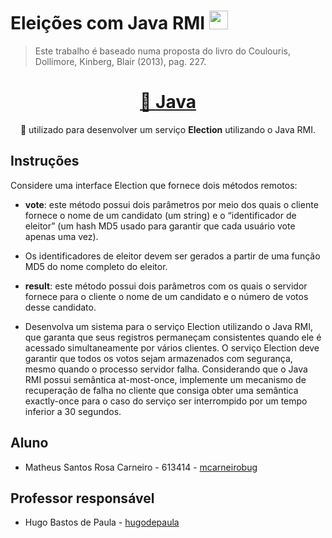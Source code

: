 # Eleições com Java RMI <img src="https://media.giphy.com/media/WUlplcMpOCEmTGBtBW/giphy.gif" width="30">
> Este trabalho é baseado numa proposta do livro do Coulouris, Dollimore, Kinberg, Blair (2013), pag. 227.
<h1 align="center">
    <a href="https://www.java.com/pt_BR/">🔗 Java</a>
</h1>  
<p align="center">🚀 utilizado para desenvolver um serviço <b>Election</b> utilizando o Java RMI.</p>

## Instruções 

Considere uma interface Election que fornece dois métodos remotos:

- **vote**: este método possui dois parâmetros por meio dos quais o cliente fornece o nome de um candidato (um string) e o “identificador de eleitor” (um hash MD5 usado para garantir que cada usuário vote apenas uma vez).
- Os identificadores de eleitor devem ser gerados a partir de uma função MD5 do nome completo do eleitor.
- **result**: este método possui dois parâmetros com os quais o servidor fornece para o cliente o nome de um candidato e o número de votos desse candidato.

- Desenvolva um sistema para o serviço Election utilizando o Java RMI, que garanta que seus registros permaneçam consistentes quando ele é acessado simultaneamente por vários clientes. O serviço Election deve garantir que todos os votos sejam armazenados com segurança, mesmo quando o processo servidor falha. Considerando que o Java RMI possui semântica at-most-once, implemente um mecanismo de recuperação de falha no cliente que consiga obter uma semântica exactly-once para o caso do serviço ser interrompido por um tempo inferior a 30 segundos.

## Aluno

* Matheus Santos Rosa Carneiro - 613414 - [mcarneirobug](https://github.com/mcarneirobug)

## Professor responsável

* Hugo Bastos de Paula - [hugodepaula](https://github.com/hugodepaula)
